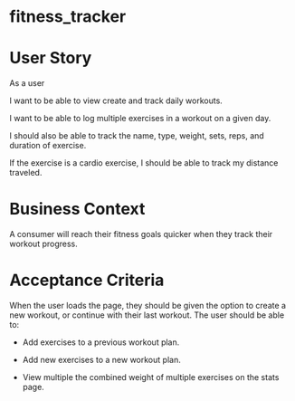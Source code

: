 # fitness_tracker

# User Story

As a user 

I want to be able to view create and track daily workouts.  

I want to be able to log multiple exercises in a workout on a given day.    

I should also be able to track the name, type, weight, sets, reps, and duration of exercise.        

If the exercise is a cardio exercise, I should be able to track my distance traveled.   


# Business Context  

A consumer will reach their fitness goals quicker when they track their workout progress.

# Acceptance Criteria 

When the user loads the page, they should be given the option to create a new workout, or continue with their last workout.
The user should be able to:


* Add exercises to a previous workout plan.


* Add new exercises to a new workout plan.


* View multiple the combined weight of multiple exercises on the stats page.
